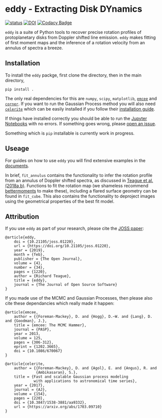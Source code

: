 # eddy - Extracting Disk DYnamics

[![status](http://joss.theoj.org/papers/2868c5ad4b6405eba1aaf1cd8ea53274/status.svg)](http://joss.theoj.org/papers/2868c5ad4b6405eba1aaf1cd8ea53274)
[![DOI](https://zenodo.org/badge/DOI/10.5281/zenodo.1440052.svg)](https://doi.org/10.5281/zenodo.1440052)
[![Codacy Badge](https://api.codacy.com/project/badge/Grade/fc14f5eca31c418388424d4ec38a604b)](https://www.codacy.com/app/richteague/eddy?utm_source=github.com&amp;utm_medium=referral&amp;utm_content=richteague/eddy&amp;utm_campaign=Badge_Grade)

`eddy` is a suite of Python tools to recover precise rotation profiles of protoplanetary disks from Doppler shifted line emission. `eddy` makes fitting of first moment maps and the inference of a rotation velocity from an annulus of spectra a breeze.

## Installation

To install the `eddy` packge, first clone the directory, then in the main directory,

```
pip install .
```

The only real dependencies for this are `numpy`, `scipy`, `matplotlib`, [`emcee`](https://github.com/dfm/emcee) and [`corner`](https://github.com/dfm/corner.py). If you want to run the Gaussian Process method you will also need [`celerite`](https://github.com/dfm/celerite) which can be easily installed if you follow their [installation guide](https://celerite.readthedocs.io/en/stable/python/install/).

If things have installed correctly you should be able to run the [Jupyter Notebooks](https://github.com/richteague/eddy/tree/master/docs) with no errors. If something goes wrong, please [open an issue](https://github.com/richteague/eddy/issues/new).

Something which is `pip` installable is currently work in progress.

## Useage

For guides on how to use `eddy` you will find extensive examples in the [documents](https://github.com/richteague/eddy/tree/master/docs).

In brief, `fit_annulus` contains the functionality to infer the rotation profile from an annulus of Doppler shifted spectra, as discussed in [Teague et al. (2018a,](https://ui.adsabs.harvard.edu/#abs/2018ApJ...860L..12T/abstract)[b)](https://ui.adsabs.harvard.edu/#abs/2018ApJ...868..113T/abstract). Functions to fit the rotation map (we shameless recommend [bettermoments](https://github.com/richteague/bettermoments) to make these), including a flared surface geometry can be found in `fit_cube`. This also contains the functionality to deproject images using the geometrical properties of the best fit model.

## Attribution

If you use `eddy` as part of your research, please cite the [JOSS paper](http://joss.theoj.org/papers/10.21105/joss.01220):

```
@article{eddy,
    doi = {10.21105/joss.01220},
    url = {https://doi.org/10.21105/joss.01220},
    year = {2019},
    month = {feb},
    publisher = {The Open Journal},
    volume = {4},
    number = {34},
    pages = {1220},
    author = {Richard Teague},
    title = {eddy},
    journal = {The Journal of Open Source Software}
}
```

If you made use of the MCMC and Gaussian Processes, then please also cite these dependancies which really made it happen:

```
@article{emcee,
    author = {{Foreman-Mackey}, D. and {Hogg}, D.~W. and {Lang}, D. and {Goodman}, J.},
    title = {emcee: The MCMC Hammer},
    journal = {PASP},
    year = 2013,
    volume = 125,
    pages = {306-312},
    eprint = {1202.3665},
    doi = {10.1086/670067}
}

@article{celerite,
    author = {{Foreman-Mackey}, D. and {Agol}, E. and {Angus}, R. and
              {Ambikasaran}, S.},
    title = {Fast and scalable Gaussian process modeling
             with applications to astronomical time series},
    year = {2017},
    journal = {AJ},
    volume = {154},
    pages = {220},
    doi = {10.3847/1538-3881/aa9332},
    url = {https://arxiv.org/abs/1703.09710}
}
```
